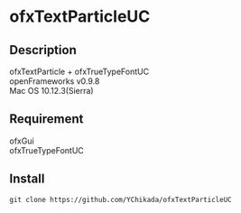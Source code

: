 
# ofxTextParticleUC

## Description  
ofxTextParticle + ofxTrueTypeFontUC  
openFrameworks v0.9.8  
Mac OS 10.12.3(Sierra)  

## Requirement  
ofxGui  
ofxTrueTypeFontUC  

## Install  
` git clone https://github.com/YChikada/ofxTextParticleUC `
